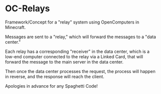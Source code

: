 # OC-Relays
Framework/Concept for a "relay" system using OpenComputers in Minecraft.

Messages are sent to a "relay," which will forward the messages to a "data center."

Each relay has a corresponding "receiver" in the data center, which is a low-end computer connected to the relay via a Linked Card, that will forward the message to the main server in the data center. 

Then once the data center processes the request, the process will happen in reverse, and the response will reach the client.

Apologies in advance for any Spaghetti Code!
